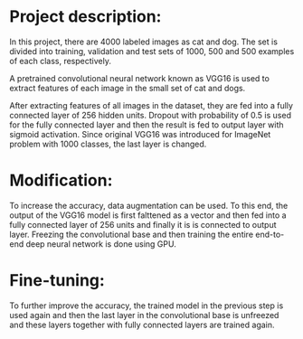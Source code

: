 # Project description: 
In this project, there are 4000 labeled images as cat and dog. The set is divided into training, validation and test sets of 1000, 500 and 500 examples of each class, respectively.
                  
A pretrained convolutional neural network known as VGG16 is used to extract features of each image in the small set of cat and dogs.

After extracting features of all images in the dataset, they are fed into a fully connected layer of 256 hidden units. Dropout with probability of 0.5 is used for the fully connected layer and then the result is fed to output layer with sigmoid activation. Since original VGG16 was introduced for ImageNet problem with 1000 classes, the last layer is changed. 

# Modification: 
To increase the accuracy, data augmentation can be used. To this end, the output of the VGG16 model is first falttened as a vector and then fed into a fully connected layer of 256 units and finally it is is connected to output layer. Freezing the convolutional base and then training the entire end-to-end deep neural network is done using GPU.

# Fine-tuning:
To further improve the accuracy, the trained model in the previous step is used again and then the last layer in the convolutional base is unfreezed and these layers together with fully connected layers are trained again.

